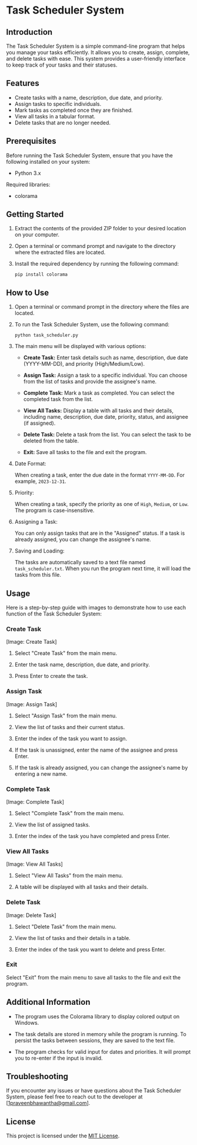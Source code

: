 # Task Scheduler System

## Introduction

The Task Scheduler System is a simple command-line program that helps you manage your tasks efficiently. It allows you to create, assign, complete, and delete tasks with ease. This system provides a user-friendly interface to keep track of your tasks and their statuses.

## Features

- Create tasks with a name, description, due date, and priority.
- Assign tasks to specific individuals.
- Mark tasks as completed once they are finished.
- View all tasks in a tabular format.
- Delete tasks that are no longer needed.

## Prerequisites

Before running the Task Scheduler System, ensure that you have the following installed on your system:

- Python 3.x

Required libraries:

- colorama

## Getting Started

1. Extract the contents of the provided ZIP folder to your desired location on your computer.

2. Open a terminal or command prompt and navigate to the directory where the extracted files are located.

3. Install the required dependency by running the following command:

   ```
   pip install colorama
   ```

## How to Use

1. Open a terminal or command prompt in the directory where the files are located.

2. To run the Task Scheduler System, use the following command:

   ```
   python task_scheduler.py
   ```

3. The main menu will be displayed with various options:

   - **Create Task:** Enter task details such as name, description, due date (YYYY-MM-DD), and priority (High/Medium/Low).

   - **Assign Task:** Assign a task to a specific individual. You can choose from the list of tasks and provide the assignee's name.

   - **Complete Task:** Mark a task as completed. You can select the completed task from the list.

   - **View All Tasks:** Display a table with all tasks and their details, including name, description, due date, priority, status, and assignee (if assigned).

   - **Delete Task:** Delete a task from the list. You can select the task to be deleted from the table.

   - **Exit:** Save all tasks to the file and exit the program.

4. Date Format:

   When creating a task, enter the due date in the format `YYYY-MM-DD`. For example, `2023-12-31`.

5. Priority:

   When creating a task, specify the priority as one of `High`, `Medium`, or `Low`. The program is case-insensitive.

6. Assigning a Task:

   You can only assign tasks that are in the "Assigned" status. If a task is already assigned, you can change the assignee's name.

7. Saving and Loading:

   The tasks are automatically saved to a text file named `task_scheduler.txt`. When you run the program next time, it will load the tasks from this file.

## Usage

Here is a step-by-step guide with images to demonstrate how to use each function of the Task Scheduler System:

### Create Task

[Image: Create Task]

1. Select "Create Task" from the main menu.

2. Enter the task name, description, due date, and priority.

3. Press Enter to create the task.

### Assign Task

[Image: Assign Task]

1. Select "Assign Task" from the main menu.

2. View the list of tasks and their current status.

3. Enter the index of the task you want to assign.

4. If the task is unassigned, enter the name of the assignee and press Enter.

5. If the task is already assigned, you can change the assignee's name by entering a new name.

### Complete Task

[Image: Complete Task]

1. Select "Complete Task" from the main menu.

2. View the list of assigned tasks.

3. Enter the index of the task you have completed and press Enter.

### View All Tasks

[Image: View All Tasks]

1. Select "View All Tasks" from the main menu.

2. A table will be displayed with all tasks and their details.

### Delete Task

[Image: Delete Task]

1. Select "Delete Task" from the main menu.

2. View the list of tasks and their details in a table.

3. Enter the index of the task you want to delete and press Enter.

### Exit

Select "Exit" from the main menu to save all tasks to the file and exit the program.

## Additional Information

- The program uses the Colorama library to display colored output on Windows.

- The task details are stored in memory while the program is running. To persist the tasks between sessions, they are saved to the text file.

- The program checks for valid input for dates and priorities. It will prompt you to re-enter if the input is invalid.

## Troubleshooting

If you encounter any issues or have questions about the Task Scheduler System, please feel free to reach out to the developer at [1praveenbhawantha@gmail.com].

## License

This project is licensed under the [MIT License](LICENSE).

